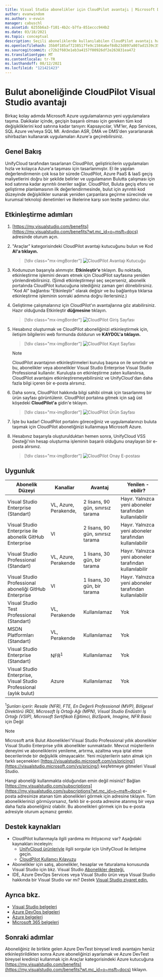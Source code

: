 ```yaml
---
title: Visual Studio abonelikler için CloudPilot avantajı | Microsoft Docs
author: evanwindom
ms.author: v-evwin
manager: cabuschl
ms.assetid: 6255b6a3-f101-4b2c-b7fa-851eccc944b2
ms.date: 03/18/2021
ms.topic: conceptual
description: Seçili aboneliklerde kullanılabilen CloudPilot avantajı hakkında Visual Studio edinin
ms.openlocfilehash: 35b0f185af7238517fe9c1584a6ef8db23d897a807ad1539c3534613de2d1610
ms.sourcegitcommit: c72b2f603e1eb3a4157f00926df2e263831ea472
ms.translationtype: MT
ms.contentlocale: tr-TR
ms.lasthandoff: 08/12/2021
ms.locfileid: "121421423"
---
```

# <a name="the-cloudpilot-benefit-in-visual-studio-subscriptions"></a>Bulut aboneliğinde CloudPilot Visual Studio avantajı
Birkaç kolay adımda Microsoft Azure uygulamalarınızı yeni uygulamalara taşıma. Dakikalar içinde, geçişin başarılı olması için gereken tüm kod değişikliklerini kod satırına kadar tanıyın: Kapsayıcılar, VM'ler, App Services, SQL Azure ve/veya SQL MI. Ardından ASR, DMA ve DMS'den yararlanarak sihirbazları kullanarak uygulamaları Azure'a geçirebilirsiniz.

## <a name="overview"></a>Genel Bakış
UnifyCloud tarafından tasarlanan CloudPilot, geliştiricilerin uygulamaları hızla ve kolayca Azure'a taşıması için tasarlanmıştır.  El ile yapılan değerlendirmenin çok kısa bir sürede CloudPilot, Azure PaaS & IaaS geçiş maliyetlerini doğru bir şekilde belirler ve uygulamanın Bulutta çalışması için kod satırına kadar ayrıntılı öneriler sağlar. CloudPilot, Buluta geçiş eforu ve geliştirme planlamasının ilk değerlendirmesinde, bulut için ayrıntılı kod düzeyinde değişiklikler sunarak yeniden çarpanlara geçirme sürecinde ve kurumsal teknoloji denetimleri ve ilkelerine karşı son testte yardımcı olur.

## <a name="activation-steps"></a>Etkinleştirme adımları
1. [https://my.visualstudio.com/benefits](https://my.visualstudio.com/benefits?wt.mc_id=o~msft~docs) adresinde oturum açın.

2. "Araçlar" kategorisindeki CloudPilot avantajı kutucuğunu bulun ve Kod **Al'a tıklayın.**

   > [!div class="mx-imgBorder"]
   > ![CloudPilot Avantajı Kutucuğu](_img/vs-cloudpilot/vs-cloudpilot-tile-ent.png)

0. Kodunuzun başarıyla alınmıştır.  **Etkinleştir'e** tıklayın. Bu noktada, etkinleştirme işlemini devam etmek için CloudPilot sayfasına yeniden yönlendirebilirsiniz.  (Şimdi etkinleştirmeyi seç seçerseniz, abonelik portalında CloudPilot kutucuğuna istediğiniz zaman geri dönebilirsiniz.  "Kod Al" bağlantısı "Etkinleştir" olarak değişir ve bu bağlantıya tıklarsa etkinleştirme işleminin sonraki adımına doğru ilerlersiniz.)

0. Geliştirme çalışmalarınız için CloudPilot'ın avantajlarına göz atabilirsiniz.  Hazır olduğunda Etkinleştir **düğmesine** tıklayın.

   > [!div class="mx-imgBorder"]
   > ![CloudPilot Giriş Sayfası](_img/vs-cloudpilot/vs-cloudpilot-landing.png)

0. Hesabınız oluşturmak ve CloudPilot aboneliğinizi etkinleştirmek için, iletişim bilgilerini web formunda doldurun ve **KAYDOL'a tıklayın.**

   > [!div class="mx-imgBorder"]
   > ![CloudPilot Kayıt Sayfası](_img/vs-cloudpilot/vs-cloudpilot-register.png)

   > [!NOTE]
   > CloudPilot avantajının etkinleştirmeleri kuruluş başına on ile sınırlıdır ve bu, abonelikler veya abonelikler Visual Studio Enterprise Visual Studio Professional kullanılır.  Kuruluşta on etkinleştirme zaten kullanılırsa, CloudPilot avantajını etkinleştiremeyebilirsiniz ve UnifyCloud'dan daha fazla bilgi içeren bir e-posta alırsınız.

0. Daha sonra, CloudPilot hakkında bilgi sahibi olmak için tasarlanmış bir ürün sayfası görüntülenir.  CloudPilot portalına gitmek için sağ üst köşedeki **CloudPilot'a** gidin'e tıklayın.

    > [!div class="mx-imgBorder"]
    > ![CloudPilot Ürün Sayfası](_img/vs-cloudpilot/vs-cloudpilot-navigate.png)

0. İşte bu kadar!  CloudPilot portalını göreceğiniz ve uygulamalarınızı buluta taşımak için CloudPilot aboneliğinizi kullanmaya Microsoft Azure.

0. Hesabınız başarıyla oluşturulduktan hemen sonra, UnifyCloud VSS Desteği'nin hesap oluşturma işleminin başarılı olduğunu onaylayan bir e-posta alırsınız.

    > [!div class="mx-imgBorder"]
    > ![CloudPilot Onay E-postası](_img/vs-cloudpilot/vs-cloudpilot-email.png)

## <a name="eligibility"></a>Uygunluk

| Abonelik Düzeyi                                                 |     Kanallar                                            | Avantaj                                                          | Yenilen -ebilir?    |
|--------------------------------------------------------------------|---------------------------------------------------------|------------------------------------------------------------------|---------------|
| Visual Studio Enterprise (Standart)   | VL, Azure, Perakende, | 2 lisans, 90 gün, sınırsız tarama       |  Hayır.  Yalnızca yeni aboneler tarafından kullanılabilir          |
| Visual Studio Enterprise ile abonelik GitHub Enterprise   | Vl | 2 lisans, 90 gün, sınırsız tarama       |  Hayır.  Yalnızca yeni aboneler tarafından kullanılabilir          |
| Visual Studio Professional (Standart) | VL, Azure, Perakende                                       | 1 lisans, 30 gün, bir tarama                                                            |  Hayır.  Yalnızca yeni aboneler tarafından kullanılabilir           |
| Visual Studio Professional aboneliği GitHub Enterprise | Vl | 1 lisans, 30 gün, bir tarama                                                            |  Hayır.  Yalnızca yeni aboneler tarafından kullanılabilir           |
| Visual Studio Test Professional (Standart)                         | VL, Perakende                                              | Kullanılamaz                                             |  Yok           |
| MSDN Platformları (Standart)                                          | VL, Perakende                                              | Kullanılamaz                                              |  Yok          |
| Visual Studio Enterprise (Standart)  | NFR<sup>1</sup> |Kullanılamaz  | Yok |
| Visual Studio Enterprise, Visual Studio Professional (aylık bulut) | Azure | Kullanılamaz | Yok |

<sup>1</sup>*Şunları içerir: Resale (NFR), FTE, En Değerli Professional (MVP), Bölgesel Direktörü (RD), Microsoft İş Ortağı Ağı (MPN), Visual Studio Endüstri İş Ortağı (VSIP), Microsoft Sertifikalı Eğitimci, BizSpark, Imagine, NFR Basic* için Değil  

> [!NOTE]
> Microsoft artık Bulut Abonelikleri'Visual Studio Professional yıllık abonelikler Visual Studio Enterprise yıllık abonelikler sunmaktadır. Mevcut müşterilerin deneyimi ve aboneliklerini yenileme, artırma, azaltma veya iptal etme becerilerinde bir değişiklik olmayacaktır. Yeni müşterilerin satın almak için farklı seçenekleri [https://visualstudio.microsoft.com/vs/pricing/](https://visualstudio.microsoft.com/vs/pricing/) keşfetmeye gitmeleri Visual Studio.

Hangi aboneliği kullanmakta olduğundan emin değil misiniz?  Bağlan [https://my.visualstudio.com/subscriptions](https://my.visualstudio.com/subscriptions?wt.mc_id=o~msft~docs) e-posta adresinize atanan tüm abonelikleri görmek için adresine tıklayın. Tüm aboneliklerinizi görmüyorsanız, farklı bir e-posta adresine atanmış bir veya daha fazla aboneliğiniz olabilir.  Bu abonelikleri görmek için bu e-posta adresiyle oturum açmanız gerekir.

## <a name="support-resources"></a>Destek kaynakları
- CloudPilot kullanmayla ilgili yardıma mı ihtiyacınız var?  Aşağıdaki kaynakları inceleyin:
  - [UnifyCloud ürünleriyle](https://www.unifycloud.com/contacts/) ilgili sorgular için UnifyCloud ile iletişime geçin.
  - [CloudPilot Kullanıcı Kılavuzu](https://www.cloudatlasinc.com/cloudpilot/doc/CloudPilot-User-Manual.pdf )
- Abonelikler için satış, abonelikler, hesaplar ve faturalama konusunda Visual Studio için bkz. Visual Studio [Abonelikler desteği.](https://aka.ms/vssubscriberhelp)
- IDE, Azure DevOps Services veya Visual Studio ürün veya Visual Studio hakkında bir Visual Studio var mı?  Destek [Visual Studio ziyaret edin.](https://visualstudio.microsoft.com/support/)

## <a name="see-also"></a>Ayrıca bkz.
- [Visual Studio belgeleri](/visualstudio/)
- [Azure DevOps belgeleri](/azure/devops/)
- [Azure belgeleri](/azure/)
- [Microsoft 365 belgeleri](/microsoft-365/)

## <a name="next-steps"></a>Sonraki adımlar
Aboneliğiniz ile birlikte gelen Azure DevTest bireysel kredi avantajını henüz etkinleştirildikten sonra Azure aboneliğinizi ayarlamak ve Azure DevTest bireysel kredinizi kullanmak için Araçlar kategorisindeki Azure kutucuğuna [https://my.visualstudio.com/benefits](https://my.visualstudio.com/benefits?wt.mc_id=o~msft~docs) tıklayın.